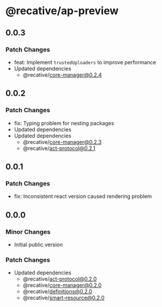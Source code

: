 # @recative/ap-preview

## 0.0.3

### Patch Changes

- feat: Implement `trustedUploaders` to improve performance
- Updated dependencies
  - @recative/core-manager@0.2.4

## 0.0.2

### Patch Changes

- fix: Typing problem for nesting packages
- Updated dependencies
- Updated dependencies
  - @recative/core-manager@0.2.3
  - @recative/act-protocol@0.2.1

## 0.0.1

### Patch Changes

- fix: Inconsistent react version caused rendering problem

## 0.0.0

### Minor Changes

- Initial public version

### Patch Changes

- Updated dependencies
  - @recative/act-protocol@0.2.0
  - @recative/core-manager@0.2.0
  - @recative/definitions@0.2.0
  - @recative/smart-resource@0.2.0
